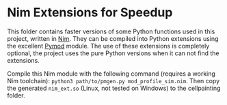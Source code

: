 # Nim Extensions for Speedup

This folder contains faster versions of some Python functions used in this project, written in [Nim](https://nim-lang.org/). They can be compiled into Python extensions using the excellent [Pymod](https://github.com/jboy/nim-pymod) module.
The use of these extensions is completely optional, the project uses the pure Python versions when it can not find the extensions.


Compile this Nim module with the following command (requires a working Nim toolchain):
`python3 path/to/pmgen.py mod_profile_sim.nim`.
Then copy the generated `nim_ext.so` (Linux, not tested on Windows) to the cellpainting folder.